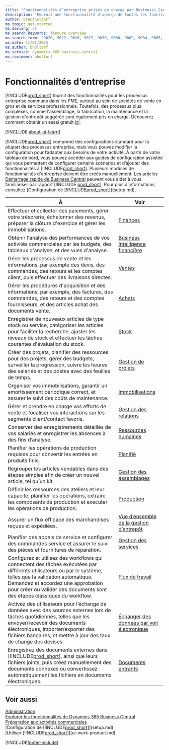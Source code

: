 ```yaml
---
title: "Fonctionnalités d’entreprise prises en charge par Business\_Central"
description: 'Fournit une fonctionnalité d’aperçu de toutes les fonctionnalités commerciales et des départements qui sont pris en charge par les domaines d’application, comme les finances, le stock et la gestion de projets.'
author: brentholtorf
ms.topic: get-started
ms.devlang: al
ms.search.keywords: feature overview
ms.search.form: '9020, 9022, 9026, 9027, 9030, 9000, 9009, 9004, 9005, 9024, 9006, 9007, 9010, 9016, 9017'
ms.date: 11/01/2023
ms.author: bholtorf
ms.service: dynamics-365-business-central
ms.reviewer: bholtorf
---
```

# <a name="business-functionality"></a>Fonctionnalités d’entreprise

[!INCLUDE[prod_short](includes/prod_short.md)] fournit des fonctionnalités pour les processus entreprise communs dans les PME, surtout au sein de sociétés de vente en gros et de services professionnels. Toutefois, des processus plus complexes, comme l'assemblage, la fabrication, la maintenance et la gestion d'entrepôt suggérée sont également pris en charge. Découvrez comment obtenir un essai gratuit [ici](trial-signup.md).  

[!INCLUDE [about-ui-learn](includes/about-ui-learn.md)]

[!INCLUDE[prod_short](includes/prod_short.md)] comprend des configurations standard pour la plupart des processus entreprise, mais vous pouvez modifier la configuration pour l’adapter aux besoins de votre activité. À partir de votre tableau de bord, vous pouvez accéder aux guides de configuration assistée qui vous permettent de configurer certains scénarios et d’ajouter des fonctionnalités à [!INCLUDE[prod_short](includes/prod_short.md)]. Plusieurs modules de fonctionnalités d'entreprise doivent être créés manuellement. Les articles [Démarrage rapide de Business Central](quick-start-business-central.md) peuvent vous aider à vous familiariser par rapport [!INCLUDE [prod_short](includes/prod_short.md)]. Pour plus d’informations, consultez [Configuration de [!INCLUDE[prod_short](includes/prod_short.md)]](setup.md).

| À | Voir |
| --- | --- |
|Effectuer et collecter des paiements, gérer votre trésorerie, échelonner des revenus, préparer la clôture d'exercice et gérer les immobilisations.|[Finances](finance.md)|
|Obtenir l'analyse des performances de vos activités commerciales par les budgets, des tableaux d'analyse, et des vues d'analyse.|[Business Intelligence financière](bi.md)|
|Gérer les processus de vente et les informations, par exemple des devis, des commandes, des retours et les comptes client, puis effectuer des livraisons directes.|[Ventes](sales-manage-sales.md)|
|Gérer les procédures d'acquisition et des informations, par exemple, des factures, des commandes, des retours et des comptes fournisseurs, et des articles achat des documents vente. |[Achats](purchasing-manage-purchasing.md)|
|Enregistrer de nouveaux articles de type stock ou service, catégoriser les articles pour faciliter la recherche, ajuster les niveaux de stock et effectuer les tâches courantes d'évaluation du stock.|[Stock](inventory-manage-inventory.md)|
|Créer des projets, planifier des ressources pour des projets, gérer des budgets, surveiller la progression, suivre les heures des salariés et des postes avec des feuilles de temps.|[Gestion de projets](projects-manage-projects.md)|
|Organiser vos immobilisations, garantir un amortissement périodique correct, et assurer le suivi des coûts de maintenance.|[Immobilisations](fa-manage.md)|
|Gérer et prendre en charge vos efforts de vente et focaliser vos interactions sur les segments client/contact favoris.|[Gestion des relations](marketing-relationship-management.md)|
|Conserver des enregistrements détaillés de vos salariés et enregistrer les absences à des fins d’analyse. |[Ressources humaines](hr-manage-human-resources.md)|
|Planifier les opérations de production requises pour convertir les entrées en produits finis.|[Planifié](production-planning.md)|
|Regrouper les articles vendables dans des étapes simples afin de créer un nouvel article, tel qu’un kit.|[Gestion des assemblages](assembly-assemble-items.md)|
|Définir les ressources des ateliers et leur capacité, planifier les opérations, extraire les composants de production et exécuter les opérations de production.|[Production](production-manage-manufacturing.md)|
|Assurer un flux efficace des marchandises reçues et expédiées.|[Vue d’ensemble de la gestion d’entrepôt](design-details-warehouse-management.md)|
|Planifier des appels de service et configurer des commandes service et assurer le suivi des pièces et fournitures de réparation.|[Gestion des services](service-service.md)|
|Configurez et utilisez des workflows qui connectent des tâches exécutées par différents utilisateurs ou par le système, telles que la validation automatique. Demandez et accordez une approbation pour créer ou valider des documents sont des étapes classiques du workflow.|[Flux de travail](across-workflow.md)|
|Activez des utilisateurs pour l’échange de données avec des sources externes lors de tâches quotidiennes, telles que les envoyer/recevoir des documents électroniques, importer/exporter des fichiers bancaires, et mettre à jour des taux de change des devises.|[Échanger des données par voir électronique](across-data-exchange.md)|
|Enregistrez des documents externes dans [!INCLUDE[prod_short](includes/prod_short.md)], ainsi que leurs fichiers joints, puis créez manuellement des documents connexes ou convertissez automatiquement les fichiers en documents électroniques.|[Documents entrants](across-income-documents.md)|

## <a name="see-also"></a>Voir aussi

[Administration](admin-setup-and-administration.md)    
[Explorer les fonctionnalités de Dynamics 365 Business Central](https://dynamics.microsoft.com/business-central/capabilities/)  
[Préparation aux activités commerciales](ui-get-ready-business.md)  
[Configuration de [!INCLUDE[prod_short](includes/prod_short.md)]](setup.md)   
[Utiliser [!INCLUDE[prod_short](includes/prod_short.md)]](ui-work-product.md)   

[!INCLUDE[footer-include](includes/footer-banner.md)]
